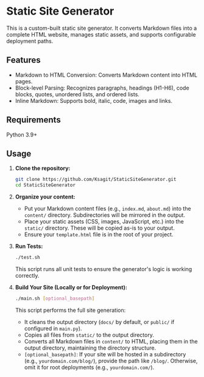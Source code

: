 # Static Site Generator
This is a custom-built static site generator. It converts Markdown files into a complete HTML website, manages static assets, and supports configurable deployment paths.

## Features
- Markdown to HTML Conversion: Converts Markdown content into HTML pages.
- Block-level Parsing: Recognizes paragraphs, headings (H1-H6), code blocks, quotes, unordered lists, and ordered lists.
- Inline Markdown: Supports bold, italic, code, images and links.

## Requirements
Python 3.9+

## Usage

1.  **Clone the repository:**
    ```bash
    git clone https://github.com/Ksagit/StaticSiteGenerator.git
    cd StaticSiteGenerator
    ```
2.  **Organize your content:**
    *   Put your Markdown content files (e.g., `index.md`, `about.md`) into the `content/` directory. Subdirectories will be mirrored in the output.
    *   Place your static assets (CSS, images, JavaScript, etc.) into the `static/` directory. These will be copied as-is to your output.
    *   Ensure your `template.html` file is in the root of your project.

3.  **Run Tests:**
    ```bash
    ./test.sh
    ```
    This script runs all unit tests to ensure the generator's logic is working correctly.

4.  **Build Your Site (Locally or for Deployment):**
    ```bash
    ./main.sh [optional_basepath]
    ```
    This script performs the full site generation:
    *   It cleans the output directory (`docs/` by default, or `public/` if configured in `main.py`).
    *   Copies all files from `static/` to the output directory.
    *   Converts all Markdown files in `content/` to HTML, placing them in the output directory, maintaining the directory structure.
    *   `[optional_basepath]`: If your site will be hosted in a subdirectory (e.g., `yourdomain.com/blog/`), provide the path like `/blog/`. Otherwise, omit it for root deployments (e.g., `yourdomain.com/`).
